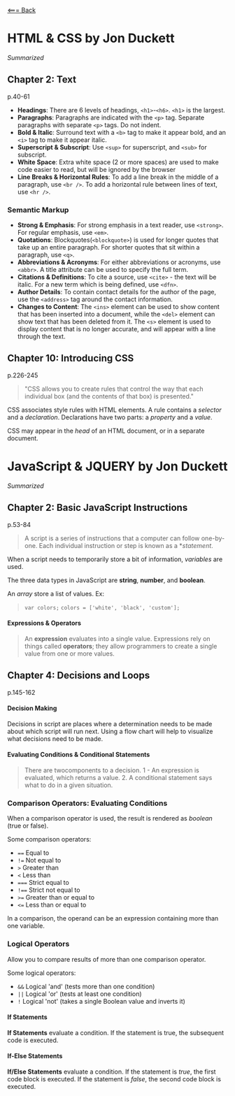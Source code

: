 [<=== Back](README.md)

# HTML & CSS by Jon Duckett
*Summarized*

## Chapter 2: Text
p.40-61
- **Headings**: There are 6 levels of headings, `<h1>`-`<h6>`. `<h1>` is the largest.
- **Paragraphs**: Paragraphs are indicated with the `<p>` tag. Separate paragraphs with separate `<p>` tags. Do not indent.
- **Bold & Italic**: Surround text with a `<b>` tag to make it appear bold, and an `<i>` tag to make it appear italic.
- **Superscript & Subscript**: Use `<sup>` for superscript, and `<sub>` for subscript.
- **White Space**: Extra white space (2 or more spaces) are used to make code easier to read, but will be ignored by the browser
- **Line Breaks & Horizontal Rules**: To add a line break in the middle of a paragraph, use `<br />`. To add a horizontal rule between lines of text, use `<hr />`.

### Semantic Markup

- **Strong & Emphasis**: For strong emphasis in a text reader, use `<strong>`. For regular emphasis, use `<em>`.
- **Quotations**: Blockquotes(`<blockquote>`) is used for longer quotes that take up an entire paragraph. For shorter quotes that sit within a paragraph, use `<q>`.
- **Abbreviations & Acronyms**: For either abbreviations or acronyms, use `<abbr>`. A title attribute can be used to specify the full term.
- **Citations & Definitions**: To cite a source, use `<cite>` - the text will be italic. For a new term which is being defined, use `<dfn>`.
- **Author Details**: To contain contact details for the author of the page, use the `<address>` tag around the contact information.
- **Changes to Content**: The `<ins>` element can be used to show content that has been inserted into a document, while the `<del>` element can show text that has been deleted from it. The `<s>` element is used to display content that is no longer accurate, and will appear with a line through the text.

## Chapter 10: Introducing CSS
p.226-245
> "CSS allows you to create rules that control the way that each individual box (and the contents of that box) is presented."

CSS associates style rules with HTML elements. A rule contains a *selector* and a *declaration*. Declarations have two parts: a *property* and a *value*.

CSS may appear in the *head* of an HTML document, or in a separate document.

# JavaScript & JQUERY by Jon Duckett
*Summarized*

## Chapter 2: Basic JavaScript Instructions
p.53-84

> A script is a series of instructions that a computer can follow one-by-one. Each individual instruction or step is known as a **statement*.

When a script needs to temporarily store a bit of information, *variables* are used.

The three data types in JavaScript are **string**, **number**, and **boolean**.

An *array* store a list of values. Ex: 

> `var colors;`
> `colors = ['white', 'black', 'custom'];`

#### Expressions & Operators

> An **expression** evaluates into a single value. 
> Expressions rely on things called **operators**; they allow programmers to create a single value from one or more values.

## Chapter 4: Decisions and Loops
p.145-162

#### Decision Making

Decisions in script are places where a determination needs to be made about which script will run next. Using a flow chart will help to visualize what decisions need to be made.

#### Evaluating Conditions & Conditional Statements

> There are twocomponents to a decision. 1 - An expression is evaluated, which returns a value. 2. A conditional statement says what to do in a given situation.

### Comparison Operators: Evaluating Conditions

When a comparison operator is used, the result is rendered as *boolean* (true or false).

Some comparison operators:
- `==` Equal to
- `!=` Not equal to
- `>` Greater than
- `<` Less than
- `===` Strict equal to
- `!==` Strict not equal to
- `>=` Greater than or equal to
- `<=` Less than or equal to

In a comparison, the operand can be an expression containing more than one variable.

### Logical Operators

Allow you to compare results of more than one comparison operator.

Some logical operators:
- `&&` Logical 'and' (tests more than one condition)
- `||` Logical 'or' (tests at least one condition)
- `!` Logical 'not' (takes a single Boolean value and inverts it)

#### If Statements

**If Statements** evaluate a condition. If the statement is true, the subsequent code is executed. 

#### If-Else Statements

**If/Else Statements** evaluate a condition. If the statement is *true*, the first code block is executed. If the statement is *false*, the second code block is executed.

